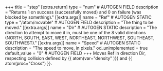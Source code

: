 +++
title = "step"
[extra.return]
type = "num" # AUTOGEN FIELD
description = "Returns 1 on success (successfully moved) and 0 on failure (was blocked by something)."
[[extra.args]]
name = "Ref" # AUTOGEN STATIC
type = "/atom/movable" # AUTOGEN FIELD
description = "The thing to be moved."
[[extra.args]]
name = "Dir" # AUTOGEN STATIC
description = "The direction to attempt to move it in, must be one of the 8 valid directions (NORTH, SOUTH, EAST, WEST, NORTHEAST, NORTHWEST, SOUTHEAST, SOUTHWEST)."
[[extra.args]]
name = "Speed" # AUTOGEN STATIC
description = "The speed to move, in pixels."
od_unimplemented = true
default_value = "0" # AUTOGEN FIELD
+++
Moves Ref in direction Dir, respecting collision defined by {{ atom(var="density" )}} and {{ atom(proc="Cross") }}.